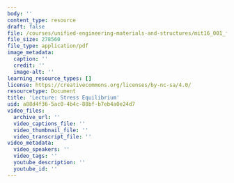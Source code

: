 ```yaml
---
body: ''
content_type: resource
draft: false
file: /courses/unified-engineering-materials-and-structures/mit16_001_f21_lec10.pdf
file_size: 278560
file_type: application/pdf
image_metadata:
  caption: ''
  credit: ''
  image-alt: ''
learning_resource_types: []
license: https://creativecommons.org/licenses/by-nc-sa/4.0/
resourcetype: Document
title: 'Lecture: Stress Equilibrium'
uid: a88d4f36-5ac0-4b4c-88bf-b7eb4a0e24d7
video_files:
  archive_url: ''
  video_captions_file: ''
  video_thumbnail_file: ''
  video_transcript_file: ''
video_metadata:
  video_speakers: ''
  video_tags: ''
  youtube_description: ''
  youtube_id: ''
---
```

